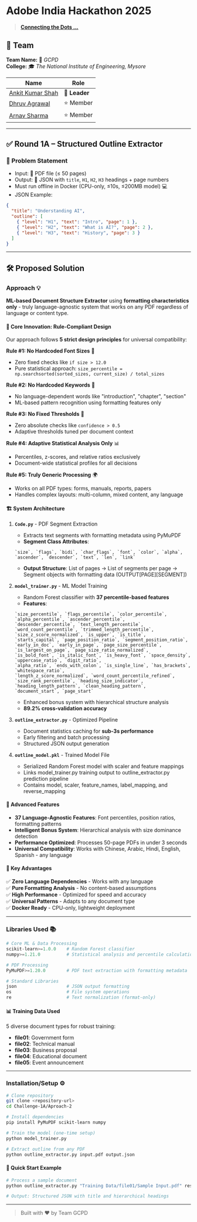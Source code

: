 # Adobe India Hackathon 2025
> [**Connecting the Dots ...**](https://d8it4huxumps7.cloudfront.net/uploads/submissions_case/6874faecd848a_Adobe_India_Hackathon_-_Challenge_Doc.pdf)

## 👥 Team

**Team Name:** 🚀 _GCPD_  
**College:** 🎓 _The National Institute of Engineering, Mysore_

| Name                                                  |     Role    |
|-------------------------------------------------------|-------------|
| [Ankit Kumar Shah ](https://github.com/ankitkrshah30) |**👑 Leader** |
| [Dhruv Agrawal](https://github.com/dhruv-git-sys)     |⭐ Member     |
| [Arnav Sharma](https://github.com/ArnavSharma2908/)   |⭐ Member    |

---

## ✅ Round 1A – Structured Outline Extractor

### 🧠 Problem Statement

- Input: 📄 PDF file (≤ 50 pages)
- Output: 📝 JSON with `title`, `H1`, `H2`, `H3` headings + page numbers
- Must run offline in Docker (CPU-only, ≤10s, ≤200MB model) 💻
- JSON Example:
```json
{
  "title": "Understanding AI",
  "outline": [
    { "level": "H1", "text": "Intro", "page": 1 },
    { "level": "H2", "text": "What is AI?", "page": 2 },
    { "level": "H3", "text": "History", "page": 3 }
  ]
}
```

---

## 🛠 Proposed Solution

### Approach 💡

**ML-based Document Structure Extractor** using **formatting characteristics only** - truly language-agnostic system that works on any PDF regardless of language or content type.

#### 🎯 **Core Innovation: Rule-Compliant Design**

Our approach follows **5 strict design principles** for universal compatibility:

**Rule #1: No Hardcoded Font Sizes** 🚫
- Zero fixed checks like `if size > 12.0`
- Pure statistical approach: `size_percentile = np.searchsorted(sorted_sizes, current_size) / total_sizes`

**Rule #2: No Hardcoded Keywords** 🚫  
- No language-dependent words like "introduction", "chapter", "section"
- ML-based pattern recognition using formatting features only

**Rule #3: No Fixed Thresholds** 🚫
- Zero absolute checks like `confidence > 0.5`
- Adaptive thresholds tuned per document context

**Rule #4: Adaptive Statistical Analysis Only** 📊
- Percentiles, z-scores, and relative ratios exclusively
- Document-wide statistical profiles for all decisions

**Rule #5: Truly Generic Processing** 🌍
- Works on all PDF types: forms, manuals, reports, papers
- Handles complex layouts: multi-column, mixed content, any language

#### 🏗️ **System Architecture**

1. **`Code.py`** - PDF Segment Extraction
   - Extracts text segments with formatting metadata using PyMuPDF
   - **Segment Class Attributes**:
   ```
   `size`, `flags`, `bidi`, `char_flags`, `font`, `color`, `alpha`, `ascender`, `descender`, `text`, `len`, `link`
   ```
   - **Output Structure**: List of pages → List of segments per page → Segment objects with formatting data (OUTPUT[PAGE][SEGMENT])

2. **`model_trainer.py`** - ML Model Training  
   - Random Forest classifier with **37 percentile-based features**
   - **Features**:
   ```
   `size_percentile`, `flags_percentile`, `color_percentile`, `alpha_percentile`, `ascender_percentile`,
   `descender_percentile`, `text_length_percentile`, `word_count_percentile`, `trimmed_length_percentile`,
   `size_z_score_normalized`, `is_upper`, `is_title`, `starts_capital`, `page_position_ratio`, `segment_position_ratio`,
   `early_in_doc`, `early_in_page`, `page_size_percentile`, `is_largest_on_page`, `page_size_ratio_normalized`,
   `is_bold_font`, `is_italic_font`, `is_heavy_font`, `space_density`, `uppercase_ratio`, `digit_ratio`,
   `alpha_ratio`, `ends_with_colon`, `is_single_line`, `has_brackets`, `whitespace_ratio`,
   `length_z_score_normalized`, `word_count_percentile_refined`, `size_rank_percentile`, `heading_size_indicator`,
   `heading_length_pattern`, `clean_heading_pattern`, `document_start`, `page_start`
   ```
   - Enhanced bonus system with hierarchical structure analysis
   - **89.2% cross-validation accuracy**

3. **`outline_extractor.py`** - Optimized Pipeline
   - Document statistics caching for **sub-3s performance**
   - Early filtering and batch processing
   - Structured JSON output generation

4. **`outline_model.pkl`** - Trained Model File
   - Serialized Random Forest model with scaler and feature mappings
   - Links model_trainer.py training output to outline_extractor.py prediction pipeline
   - Contains model, scaler, feature_names, label_mapping, and reverse_mapping

#### 🎯 **Advanced Features**

- **37 Language-Agnostic Features**: Font percentiles, position ratios, formatting patterns
- **Intelligent Bonus System**: Hierarchical analysis with size dominance detection  
- **Performance Optimized**: Processes 50-page PDFs in under 3 seconds
- **Universal Compatibility**: Works with Chinese, Arabic, Hindi, English, Spanish - any language

#### 🌟 **Key Advantages**

✅ **Zero Language Dependencies** - Works with any language  
✅ **Pure Formatting Analysis** - No content-based assumptions  
✅ **High Performance** - Optimized for speed and accuracy  
✅ **Universal Patterns** - Adapts to any document type  
✅ **Docker Ready** - CPU-only, lightweight deployment

---

### Libraries Used 📚

```python
# Core ML & Data Processing
scikit-learn>=1.0.0    # Random Forest classifier
numpy>=1.21.0          # Statistical analysis and percentile calculations

# PDF Processing  
PyMuPDF>=1.20.0        # PDF text extraction with formatting metadata

# Standard Libraries
json                   # JSON output formatting
os                     # File system operations
re                     # Text normalization (format-only)
```

#### 📊 **Training Data Used**

5 diverse document types for robust training:
- **file01**: Government form
- **file02**: Technical manual  
- **file03**: Business proposal
- **file04**: Educational document
- **file05**: Event announcement

---

### Installation/Setup ⚙️

```bash
# Clone repository
git clone <repository-url>
cd Challenge-1A/Aproach-2

# Install dependencies
pip install PyMuPDF scikit-learn numpy

# Train the model (one-time setup)
python model_trainer.py

# Extract outline from any PDF
python outline_extractor.py input.pdf output.json
```

#### 🚀 **Quick Start Example**

```bash
# Process a sample document
python outline_extractor.py "Training Data/file01/Sample Input.pdf" result.json

# Output: Structured JSON with title and hierarchical headings
```


---

> Built with ❤️ by Team GCPD
